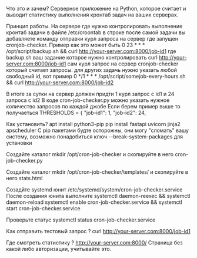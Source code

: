 
Что это и зачем? 
Серверное приложение на Python, которое считает и выводит статистику выполнения кронтаб задач на ваших серверах. 

Принцип работы. 
На сервере где нужно контролировать выполнение кронтаб задачи в файле /etc/croontab в строке после самой задачи вы добавляете команду отправки курл запроса на сервер где запущен cronjob-checker. Пример как это может быть
0 23 * * * /opt/script/backup.sh  && curl http://your-server.com:8000/job-id1
где backup.sh ваш задание которое нужно контролировать 
curl http://your-server.com:8000/job-id1  сам курл запрос на сервер cronjob-checker который считает запросы.
для других задачь нужно указать любой свободный id, вот пример
0 */1 * * * /opt/script/somejob-every-hours.sh  && curl http://your-server.com:8000/job-id2

В итоге за сутки на сервер должен придти 1 курл запрос c id1 и 24 запроса с id2
В коде cron-job-checker.py можно указать нужное количество запросов по каждой джобе
Если берем пример выше то получаеться 
THRESHOLDS = {
    "job-id1": 1,
    "job-id2": 24,


Как установить?
apt install python3-pip 
pip install fastapi uvicorn jinja2 apscheduler 
С pip пакетами будте осторожны, они могу "сломать" вашу систему, возможно понадобиться ключ --break-system-packages для установки

Создайте каталог
mkdir /opt/cron-job-checker  и скопируйте в него  cron-job-checker.py

Cоздайте каталог
mkdir /opt/cron-job-checker/templates/  и скопируйте в него  stats.html 

Cозадйте systemd юнит /etc/systemd/system/cron-job-checker.service
После создания юнита выполните 
systemctl daemon-reexec && systemctl daemon-reload
systemctl enable cron-job-checker.service &&  systemctl start cron-job-checker.service

Проверьте статус systemctl status cron-job-checker.service


Как отправить тестовый запрос ? 
curl http://your-server.com:8000/job-id1

Где смотреть статистику ?
http://your-server.com:8000/
Страница без какой либо авторизации, учитывайте это. 
